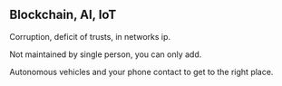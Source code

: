 ## Blockchain, AI, IoT

Corruption, deficit of trusts, in networks ip.

Not maintained by single person, you can only add.

Autonomous vehicles and your phone contact to get to the right place.


